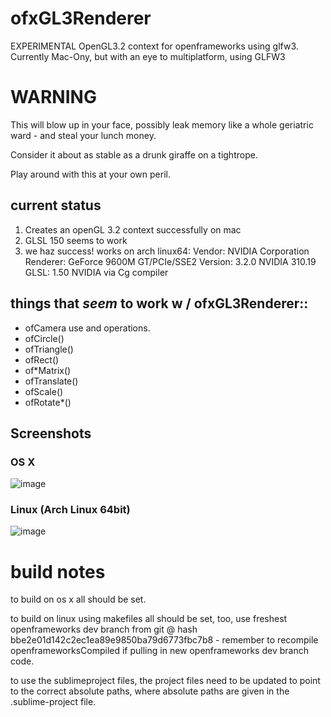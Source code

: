ofxGL3Renderer
==============

EXPERIMENTAL OpenGL3.2 context for openframeworks using glfw3. Currently Mac-Ony, but with an eye to multiplatform, using GLFW3 

# WARNING

This will blow up in your face, possibly leak memory like a whole geriatric ward - and steal your lunch money.

Consider it about as stable as a drunk giraffe on a tightrope.

Play around with this at your own peril.

## current status

1. Creates an openGL 3.2 context successfully on mac
2. GLSL 150 seems to work
3. we haz success! works on arch linux64:
	Vendor:   NVIDIA Corporation
	Renderer: GeForce 9600M GT/PCIe/SSE2
	Version:  3.2.0 NVIDIA 310.19
	GLSL:     1.50 NVIDIA via Cg compiler

## things that *seem* to work w / ofxGL3Renderer::

* ofCamera use and operations.
* ofCircle()
* ofTriangle()
* ofRect()
* of*Matrix()
* ofTranslate()
* ofScale()
* ofRotate*()

## Screenshots

### OS X 
![image](http://poniesandlight.com/static/screenshot_gl3_renderer.png "ofxGL3Renderer on OS X")

### Linux (Arch Linux 64bit)
![image](http://poniesandlight.com/static/screenshot_gl3_renderer_linux2.png "ofxGL3Renderer on Linux")


# build notes 

to build on os x all should be set.

to build on linux using makefiles all should be set, too, use freshest openframeworks dev branch from git @ hash bbe2e01d142c2ec1ea89e9850ba79d6773fbc7b8 - remember to recompile openframeworksCompiled if pulling in new openframeworks dev branch code. 

to use the sublimeproject files, the project files need to be updated to point to the correct absolute paths, where absolute paths are given in the .sublime-project file.
